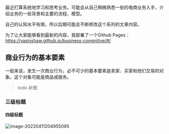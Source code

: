 最近打算系统地学习和思考业务。可能会从自己稍微熟悉一些的电商业务入手，介绍业务的一些背景和主要的流程、模型。

自己的认知水平有限，所以后期可能会不断修改这个系列的文章内容。

为了让大家能够看到最新的内容，我部署了一个Github Pages：https://yasinshaw.github.io/business-congnitive/#/

## 商业行为的基本要素

一般来说，发生一次商业行为，必不可少的基本要素是卖家、买家和他们交易的对象。这个对象可能是商品或服务。

> todo 补图

### 三级标题

#### 四级标题

![image-20220411204955095](https://file.yasinshaw.com/typora/image-20220411204955095.png)